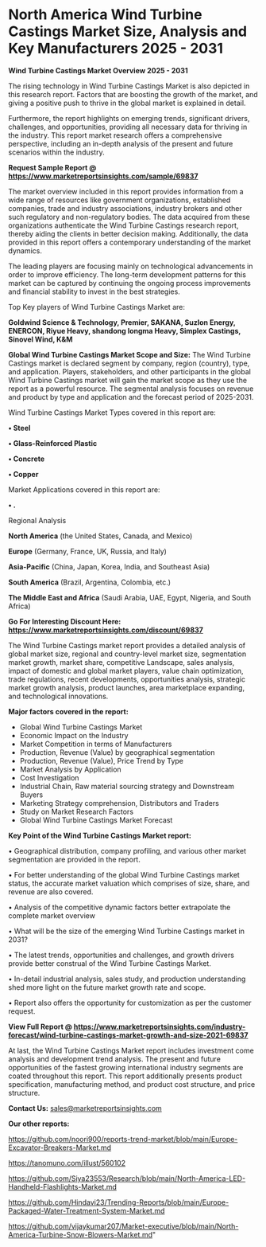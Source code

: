 # North America Wind Turbine Castings Market Size, Analysis and Key Manufacturers 2025 - 2031

<Strong> Wind Turbine Castings Market Overview 2025 - 2031</strong>

The rising technology in Wind Turbine Castings Market is also depicted in this research report. Factors that are boosting the growth of the market, and giving a positive push to thrive in the global market is explained in detail.

Furthermore, the report highlights on emerging trends, significant drivers, challenges, and opportunities, providing all necessary data for thriving in the industry. This report market research offers a comprehensive perspective, including an in-depth analysis of the present and future scenarios within the industry.

<strong>Request Sample Report @ <a href=https://www.marketreportsinsights.com/sample/69837>https://www.marketreportsinsights.com/sample/69837</a></strong>

The market overview included in this report provides information from a wide range of resources like government organizations, established companies, trade and industry associations, industry brokers and other such regulatory and non-regulatory bodies. The data acquired from these organizations authenticate the Wind Turbine Castings research report, thereby aiding the clients in better decision making. Additionally, the data provided in this report offers a contemporary understanding of the market dynamics.

The leading players are focusing mainly on technological advancements in order to improve efficiency. The long-term development patterns for this market can be captured by continuing the ongoing process improvements and financial stability to invest in the best strategies.

Top Key players of Wind Turbine Castings Market are:

<strong>Goldwind Science & Technology, Premier, SAKANA, Suzlon Energy, ENERCON, Riyue Heavy, shandong longma Heavy, Simplex Castings, Sinovel Wind, K&M</strong>

<strong><b>Global Wind Turbine Castings Market Scope and Size:</b></strong>
The Wind Turbine Castings market is declared segment by company, region (country), type, and application. Players, stakeholders, and other participants in the global Wind Turbine Castings market will gain the market scope as they use the report as a powerful resource. The segmental analysis focuses on revenue and product by type and application and the forecast period of 2025-2031.

Wind Turbine Castings Market Types covered in this report are:

<strong>• Steel

• Glass-Reinforced Plastic

• Concrete

• Copper</strong>

Market Applications covered in this report are:

<strong>• .</strong> 

Regional Analysis

<strong>North America</strong> (the United States, Canada, and Mexico)

<strong>Europe</strong> (Germany, France, UK, Russia, and Italy)

<strong>Asia-Pacific</strong> (China, Japan, Korea, India, and Southeast Asia)

<strong>South America</strong> (Brazil, Argentina, Colombia, etc.)

<strong>The Middle East and Africa</strong> (Saudi Arabia, UAE, Egypt, Nigeria, and South Africa)

<strong>Go For Interesting Discount Here: <a href=https://www.marketreportsinsights.com/discount/69837>https://www.marketreportsinsights.com/discount/69837</a></strong>

The Wind Turbine Castings market report provides a detailed analysis of global market size, regional and country-level market size, segmentation market growth, market share, competitive Landscape, sales analysis, impact of domestic and global market players, value chain optimization, trade regulations, recent developments, opportunities analysis, strategic market growth analysis, product launches, area marketplace expanding, and technological innovations.

<strong><b>Major factors covered in the report:</b></strong>
<ul>
  <li>Global Wind Turbine Castings Market </li>
  <li>Economic Impact on the Industry</li>
  <li>Market Competition in terms of Manufacturers</li>
  <li>Production, Revenue (Value) by geographical segmentation</li>
  <li>Production, Revenue (Value), Price Trend by Type</li>
  <li>Market Analysis by Application</li>
  <li>Cost Investigation</li>
  <li>Industrial Chain, Raw material sourcing strategy and Downstream Buyers</li>
  <li>Marketing Strategy comprehension, Distributors and Traders</li>
  <li>Study on Market Research Factors</li>
  <li>Global Wind Turbine Castings Market Forecast</li>
</ul>

<strong><b>Key Point of the Wind Turbine Castings Market report:</b></strong>

• Geographical distribution, company profiling, and various other market segmentation are provided in the report.

• For better understanding of the global Wind Turbine Castings market status, the accurate market valuation which comprises of size, share, and revenue are also covered.

• Analysis of the competitive dynamic factors better extrapolate the complete market overview

• What will be the size of the emerging Wind Turbine Castings market in 2031?

• The latest trends, opportunities and challenges, and growth drivers provide better construal of the Wind Turbine Castings Market.

• In-detail industrial analysis, sales study, and production understanding shed more light on the future market growth rate and scope.

• Report also offers the opportunity for customization as per the customer request.

<strong><b>View Full Report @ <a href=https://www.marketreportsinsights.com/industry-forecast/wind-turbine-castings-market-growth-and-size-2021-69837>https://www.marketreportsinsights.com/industry-forecast/wind-turbine-castings-market-growth-and-size-2021-69837</a></b></strong>


At last, the Wind Turbine Castings Market report includes investment come analysis and development trend analysis. The present and future opportunities of the fastest growing international industry segments are coated throughout this report. This report additionally presents product specification, manufacturing method, and product cost structure, and price structure.

<strong>Contact Us:</strong>
sales@marketreportsinsights.com

<strong>Our other reports:</strong>

<a href=https://github.com/noori900/reports-trend-market/blob/main/Europe-Excavator-Breakers-Market.md>https://github.com/noori900/reports-trend-market/blob/main/Europe-Excavator-Breakers-Market.md</a>

<a href=https://tanomuno.com/illust/560102>https://tanomuno.com/illust/560102</a>

<a href=https://github.com/Siya23553/Research/blob/main/North-America-LED-Handheld-Flashlights-Market.md>https://github.com/Siya23553/Research/blob/main/North-America-LED-Handheld-Flashlights-Market.md</a>

<a href=https://github.com/Hindavi23/Trending-Reports/blob/main/Europe-Packaged-Water-Treatment-System-Market.md>https://github.com/Hindavi23/Trending-Reports/blob/main/Europe-Packaged-Water-Treatment-System-Market.md</a>

<a href=https://github.com/vijaykumar207/Market-executive/blob/main/North-America-Turbine-Snow-Blowers-Market.md>https://github.com/vijaykumar207/Market-executive/blob/main/North-America-Turbine-Snow-Blowers-Market.md</a>"
